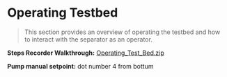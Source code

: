 # Operating Testbed
> This section provides an overview of operating the testbed and how to interact with the separator as an operator.

<!-- [walkthrough](/Documenation/docs/ScreenRecordings/Operating_Test_Bed.mht) -->
<!-- <a src="../ScreenRecordings/Operating_Test_Bed.mht" download>Walkthrough</a> -->


 
 **Steps Recorder Walkthrough:**
 <a href="../ScreenRecordings/Operating_Test_Bed.zip" target="_blank"> Operating_Test_Bed.zip </a>


**Pump manual setpoint:**
dot number 4 from bottum
